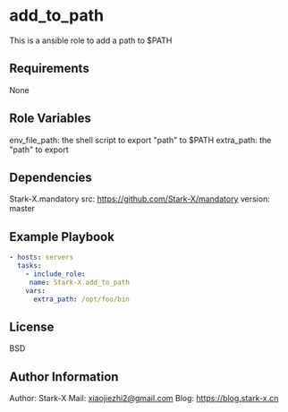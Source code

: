 add_to_path
=========

This is a ansible role to add a path to $PATH

Requirements
------------

None

Role Variables
--------------

env_file_path: the shell script to export "path" to $PATH
extra_path: the "path" to export

Dependencies
------------

Stark-X.mandatory
src: https://github.com/Stark-X/mandatory
version: master

Example Playbook
----------------

``` yaml
- hosts: servers
  tasks:
    - include_role:
     name: Stark-X.add_to_path
    vars:
      extra_path: /opt/foo/bin
```

License
-------

BSD

Author Information
------------------

Author: Stark-X
Mail: xiaojiezhi2@gmail.com
Blog: https://blog.stark-x.cn

